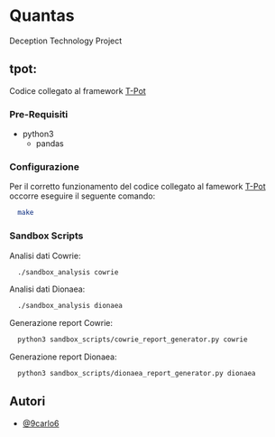 # Quantas
Deception Technology Project

## tpot:
Codice collegato al framework [T-Pot](https://github.com/telekom-security/tpotce)

### Pre-Requisiti
- python3
  - pandas

### Configurazione
Per il corretto funzionamento del codice collegato al famework [T-Pot](https://github.com/telekom-security/tpotce) occorre eseguire il seguente comando:
```bash
  make
```
### Sandbox Scripts
Analisi dati Cowrie:
```bash
  ./sandbox_analysis cowrie
```
Analisi dati Dionaea:
```bash
  ./sandbox_analysis dionaea
```
Generazione report Cowrie:
```bash
  python3 sandbox_scripts/cowrie_report_generator.py cowrie
```
Generazione report Dionaea:
```bash
  python3 sandbox_scripts/dionaea_report_generator.py dionaea
```

## Autori
- [@9carlo6](https://www.github.com/9carlo6)
